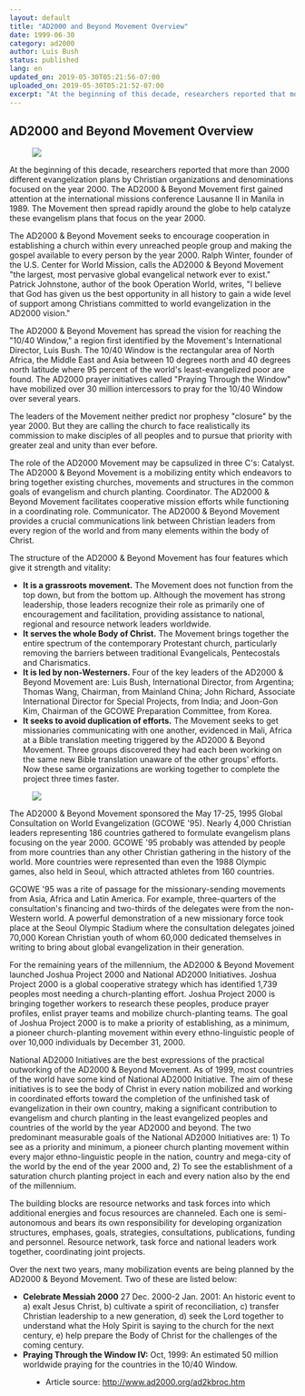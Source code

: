 ```yaml
---
layout: default
title: "AD2000 and Beyond Movement Overview"
date: 1999-06-30
category: ad2000
author: Luis Bush
status: published
lang: en
updated_on: 2019-05-30T05:21:56-07:00
uploaded_on: 2019-05-30T05:21:52-07:00
excerpt: "At the beginning of this decade, researchers reported that more than 2000 different evangelization plans by Christian organizations and denominations focused on the year 2000. The AD2000 & Beyond Movement first gained attention at the international missions conference Lausanne II in Manila in 1989. The Movement then spread rapidly around the globe to help catalyze these evangelism plans that focus on the year 2000."
---
```

<article class="document-container" data-publication-date="{{page.date}}" data-uploaded-on="{{page.uploaded_on}}" data-updated-on="{{page.updated_on}}" data-category="{{page.category}}">
<h1>AD2000 and Beyond Movement Overview</h1>

<figure class="pic-left">
  <img src="{{ site.url }}{{ site.baseurl }}/assets/images/ad2k2csm.gif">
</figure>
<p>At the beginning of this decade, researchers reported that more than 2000 different evangelization plans by Christian organizations and denominations focused on the year 2000. The AD2000 & Beyond Movement first gained attention at the international missions conference Lausanne II in Manila in 1989. The Movement then spread rapidly around the globe to help catalyze these evangelism plans that focus on the year 2000.</p>

<p>The AD2000 & Beyond Movement seeks to encourage cooperation in establishing a church within every unreached people group and making the gospel available to every person by the year 2000. Ralph Winter, founder of the U.S. Center for World Mission, calls the AD2000 & Beyond Movement "the largest, most pervasive global evangelical network ever to exist." Patrick Johnstone, author of the book Operation World, writes, "I believe that God has given us the best opportunity in all history to gain a wide level of support among Christians committed to world evangelization in the AD2000 vision."</p>

<p>The AD2000 & Beyond Movement has spread the vision for reaching the "10/40 Window," a region first identified by the Movement's International Director, Luis Bush. The 10/40 Window is the rectangular area of North Africa, the Middle East and Asia between 10 degrees north and 40 degrees north latitude where 95 percent of the world's least-evangelized poor are found. The AD2000 prayer initiatives called "Praying Through the Window" have mobilized over 30 million intercessors to pray for the 10/40 Window over several years.</p>

<p>The leaders of the Movement neither predict nor prophesy "closure" by the year 2000. But they are calling the church to face realistically its commission to make disciples of all peoples and to pursue that priority with greater zeal and unity than ever before.</p>

<p>The role of the AD2000 Movement may be capsulized in three C's: Catalyst. The AD2000 & Beyond Movement is a mobilizing entity which endeavors to bring together existing churches, movements and structures in the common goals of evangelism and church planting. Coordinator. The AD2000 & Beyond Movement facilitates cooperative mission efforts while functioning in a coordinating role. Communicator. The AD2000 & Beyond Movement provides a crucial communications link between Christian leaders from every region of the world and from many elements within the body of Christ.</p>

<p>The structure of the AD2000 & Beyond Movement has four features which give it strength and vitality:</p>

<ul>
  <li><strong>It is a grassroots movement.</strong> The Movement does not function from the top down, but from the bottom up. Although the movement has strong leadership, those leaders recognize their role as primarily one of encouragement and facilitation, providing assistance to national, regional and resource network leaders worldwide.</li>
  <li><strong>It serves the whole Body of Christ.</strong> The Movement brings together the entire spectrum of the contemporary Protestant church, particularly removing the barriers between traditional Evangelicals, Pentecostals and Charismatics.</li>
  <li><strong>It is led by non-Westerners.</strong> Four of the key leaders of the AD2000 & Beyond Movement are: Luis Bush, International Director, from Argentina; Thomas Wang, Chairman, from Mainland China; John Richard, Associate International Director for Special Projects, from India; and Joon-Gon Kim, Chairman of the GCOWE Preparation Committee, from Korea.</li>
  <li><strong>It seeks to avoid duplication of efforts.</strong> The Movement seeks to get missionaries communicating with one another, evidenced in Mali, Africa at a Bible translation meeting triggered by the AD2000 & Beyond Movement. Three groups discovered they had each been working on the same new Bible translation unaware of the other groups' efforts. Now these same organizations are working together to complete the project three times faster.</li>
</ul>

<figure class="pic-left">
  <img src="{{ site.url }}{{ site.baseurl }}/assets/images/gcowe95-logo.gif">
</figure>
<p>The AD2000 & Beyond Movement sponsored the May 17-25, 1995 Global Consultation on World Evangelization (GCOWE '95). Nearly 4,000 Christian leaders representing 186 countries gathered to formulate evangelism plans focusing on the year 2000. GCOWE '95 probably was attended by people from more countries than any other Christian gathering in the history of the world. More countries were represented than even the 1988 Olympic games, also held in Seoul, which attracted athletes from 160 countries.</p>

<p>GCOWE '95 was a rite of passage for the missionary-sending movements from Asia, Africa and Latin America. For example, three-quarters of the consultation's financing and two-thirds of the delegates were from the non-Western world. A powerful demonstration of a new missionary force took place at the Seoul Olympic Stadium where the consultation delegates joined 70,000 Korean Christian youth of whom 60,000 dedicated themselves in writing to bring about global evangelization in their generation.</p>

<p>For the remaining years of the millennium, the AD2000 & Beyond Movement launched Joshua Project 2000 and National AD2000 Initiatives. Joshua Project 2000 is a global cooperative strategy which has identified 1,739 peoples most needing a church-planting effort. Joshua Project 2000 is bringing together workers to research these peoples, produce prayer profiles, enlist prayer teams and mobilize church-planting teams. The goal of Joshua Project 2000 is to make a priority of establishing, as a minimum, a pioneer church-planting movement within every ethno-linguistic people of over 10,000 individuals by December 31, 2000.</p>

<p>National AD2000 Initiatives are the best expressions of the practical outworking of the AD2000 & Beyond Movement. As of 1999, most countries of the world have some kind of National AD2000 Initiative. The aim of these initiatives is to see the body of Christ in every nation mobilized and working in coordinated efforts toward the completion of the unfinished task of evangelization in their own country, making a significant contribution to evangelism and church planting in the least evangelized peoples and countries of the world by the year AD2000 and beyond. The two predominant measurable goals of the National AD2000 Initiatives are: 1) To see as a priority and minimum, a pioneer church planting movement within every major ethno-linguistic people in the nation, country and mega-city of the world by the end of the year 2000 and, 2) To see the establishment of a saturation church planting project in each and every nation also by the end of the millennium.</p>

<p>The building blocks are resource networks and task forces into which additional energies and focus resources are channeled. Each one is semi-autonomous and bears its own responsibility for developing organization structures, emphases, goals, strategies, consultations, publications, funding and personnel. Resource network, task force and national leaders work together, coordinating joint projects.</p>

<p>Over the next two years, many mobilization events are being planned by the AD2000 & Beyond Movement. Two of these are listed below:</p>

<ul>
  <li><strong>Celebrate Messiah 2000</strong> 27 Dec. 2000-2 Jan. 2001: An historic event to a) exalt Jesus Christ, b) cultivate a spirit of reconciliation, c) transfer Christian leadership to a new generation, d) seek the Lord together to understand what the Holy Spirit is saying to the church for the next century, e) help prepare the Body of Christ for the challenges of the coming century.</li>
  <li><strong>Praying Through the Window IV:</strong> Oct, 1999: An estimated 50 million worldwide praying for the countries in the 10/40 Window. </li>
</ul>

<figure class="resource-links">
  <ul>
    <li>Article source: <a href="http://www.ad2000.org/ad2kbroc.htm">http://www.ad2000.org/ad2kbroc.htm</a></li>
  </ul>
</figure>
</article>
